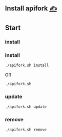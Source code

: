 
## Install apifork [<span style='font-size:20px;'>&#x270D;</span>](https://github.com/apifork/examples/edit/main/DOCS/INSTALL.md)


## Start

### install


### install

```bash
./apifork.sh install
```
OR

```bash
./apifork.sh
```

### update

```bash
./apifork.sh update
```


### remove

```bash
./apifork.sh remove
```

